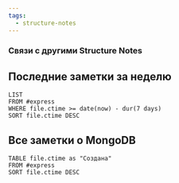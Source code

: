 ```yaml
---
tags:
  - structure-notes
---
```

### Связи с другими Structure Notes

## Последние заметки за неделю

```dataview
LIST
FROM #express  
WHERE file.ctime >= date(now) - dur(7 days)
SORT file.ctime DESC
```

## Все заметки о MongoDB

```dataview
TABLE file.ctime as "Создана"
FROM #express 
SORT file.ctime DESC
```
